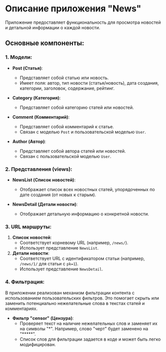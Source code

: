 # Описание приложения "News"

Приложение предоставляет функциональность для просмотра новостей и детальной информации о каждой новости.

## Основные компоненты:

### 1. Модели:

- **Post (Статья)**:
  - Представляет собой статью или новость.
  - Имеет поля: автор, тип новости (статья/новость), дата создания, категории, заголовок, содержание, рейтинг.
  
- **Category (Категория)**:
  - Представляет собой категорию статей или новостей.
  
- **Comment (Комментарий)**:
  - Представляет собой комментарий к статье.
  - Связан с моделью `Post` и пользовательской моделью `User`.
  
- **Author (Автор)**:
  - Представляет собой автора статей или новостей.
  - Связан с пользовательской моделью `User`.

### 2. Представления (views):

- **NewsList (Список новостей)**:
  - Отображает список всех новостных статей, упорядоченных по дате создания (от новых к старым).
  
- **NewsDetail (Детали новости)**:
  - Отображает детальную информацию о конкретной новости.

### 3. URL маршруты:

1. **Список новостей**:
    - Соответствует корневому URL (например, `/news/`).
    - Использует представление `NewsList`.
2. **Детали новости**:
    - Соответствует URL с идентификатором статьи (например, `/news/1/` для статьи с `pk=1`).
    - Использует представление `NewsDetail`.

### 4. Фильтрация:

В приложении реализован механизм фильтрации контента с использованием пользовательских фильтров. Это помогает скрыть или заменить потенциально нежелательные слова в текстах статей и комментариях.

- **Фильтр "censor" (Цензура)**:
  - Проверяет текст на наличие нежелательных слов и заменяет их на символы "*". Например, слово "черт" будет заменено на "*****".
  - Список слов для фильтрации задается в коде и может быть легко модифицирован.